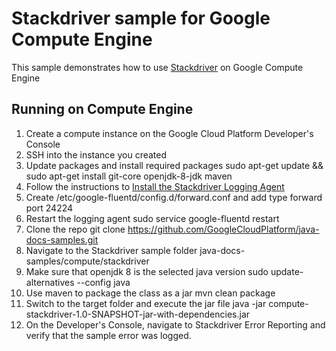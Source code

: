 # Stackdriver sample for Google Compute Engine
This sample demonstrates how to use [Stackdriver](https://cloud.google.com/error-reporting/) on Google Compute Engine
## Running on Compute Engine
1. Create a compute instance on the Google Cloud Platform Developer's Console
1. SSH into the instance you created
1. Update packages and install required packages
    sudo apt-get update && sudo apt-get install git-core openjdk-8-jdk maven
1. Follow the instructions to [Install the Stackdriver Logging Agent](https://cloud.google.com/logging/docs/agent/installation)
1. Create /etc/google-fluentd/config.d/forward.conf and add
    <source>
      type forward
      port 24224
    </source>
1. Restart the logging agent
    sudo service google-fluentd restart
1. Clone the repo
    git clone https://github.com/GoogleCloudPlatform/java-docs-samples.git
1. Navigate to the Stackdriver sample folder
    java-docs-samples/compute/stackdriver
1. Make sure that openjdk 8 is the selected java version
    sudo update-alternatives --config java
1. Use maven to package the class as a jar
    mvn clean package
1. Switch to the target folder and execute the jar file
    java -jar compute-stackdriver-1.0-SNAPSHOT-jar-with-dependencies.jar
1. On the Developer's Console, navigate to Stackdriver Error Reporting and verify that the sample
   error was logged.
